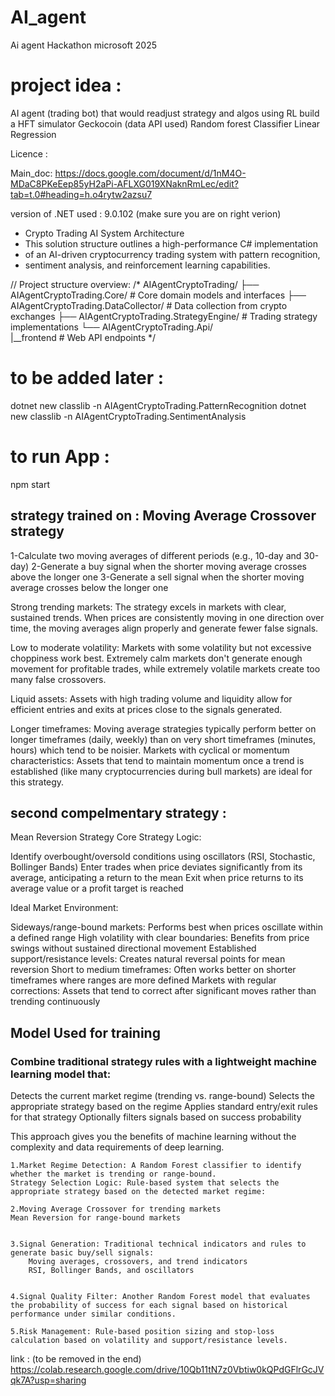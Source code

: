 # AI_agent
Ai agent Hackathon microsoft 2025

# project idea : 
AI agent (trading bot) that would readjust strategy and algos using RL 
build a HFT simulator
Geckocoin (data API used)
Random forest Classifier
Linear Regression

Licence :

Main_doc:
https://docs.google.com/document/d/1nM4O-MDaC8PKeEep85yH2aPi-AFLXG019XNaknRmLec/edit?tab=t.0#heading=h.o4rytw2azsu7

version of .NET used : 9.0.102 (make sure you are on right verion)

 * Crypto Trading AI System Architecture
 * This solution structure outlines a high-performance C# implementation
 * of an AI-driven cryptocurrency trading system with pattern recognition,
 * sentiment analysis, and reinforcement learning capabilities.
 

// Project structure overview:
/*
AIAgentCryptoTrading/
├── AIAgentCryptoTrading.Core/             # Core domain models and interfaces
├── AIAgentCryptoTrading.DataCollector/    # Data collection from crypto exchanges
├── AIAgentCryptoTrading.StrategyEngine/   # Trading strategy implementations
└── AIAgentCryptoTrading.Api/    
|__frontend          # Web API endpoints
*/

# to be added later :
dotnet new classlib -n AIAgentCryptoTrading.PatternRecognition
dotnet new classlib -n AIAgentCryptoTrading.SentimentAnalysis

# to run App : 
npm start

## strategy trained on : Moving Average Crossover strategy
1-Calculate two moving averages of different periods (e.g., 10-day and 30-day)
2-Generate a buy signal when the shorter moving average crosses above the longer one
3-Generate a sell signal when the shorter moving average crosses below the longer one

Strong trending markets: The strategy excels in markets with clear, sustained trends. When prices are consistently moving in one direction over time, the moving averages align properly and generate fewer false signals.

Low to moderate volatility: Markets with some volatility but not excessive choppiness work best. Extremely calm markets don't generate enough movement for profitable trades, while extremely volatile markets create too many false crossovers.

Liquid assets: Assets with high trading volume and liquidity allow for efficient entries and exits at prices close to the signals generated.

Longer timeframes: Moving average strategies typically perform better on longer timeframes (daily, weekly) than on very short timeframes (minutes, hours) which tend to be noisier.
Markets with cyclical or momentum characteristics: Assets that tend to maintain momentum once a trend is established (like many cryptocurrencies during bull markets) are ideal for this strategy.

## second compelmentary strategy : 
Mean Reversion Strategy
Core Strategy Logic:

Identify overbought/oversold conditions using oscillators (RSI, Stochastic, Bollinger Bands)
Enter trades when price deviates significantly from its average, anticipating a return to the mean
Exit when price returns to its average value or a profit target is reached

Ideal Market Environment:

Sideways/range-bound markets: Performs best when prices oscillate within a defined range
High volatility with clear boundaries: Benefits from price swings without sustained directional movement
Established support/resistance levels: Creates natural reversal points for mean reversion
Short to medium timeframes: Often works better on shorter timeframes where ranges are more defined
Markets with regular corrections: Assets that tend to correct after significant moves rather than trending continuously

## Model Used for training
### Combine traditional strategy rules with a lightweight machine learning model that:
Detects the current market regime (trending vs. range-bound)
Selects the appropriate strategy based on the regime
Applies standard entry/exit rules for that strategy
Optionally filters signals based on success probability

This approach gives you the benefits of machine learning without the complexity and data requirements of deep learning.

    1.Market Regime Detection: A Random Forest classifier to identify whether the market is trending or range-bound.
    Strategy Selection Logic: Rule-based system that selects the appropriate strategy based on the detected market regime:

    2.Moving Average Crossover for trending markets
    Mean Reversion for range-bound markets


    3.Signal Generation: Traditional technical indicators and rules to generate basic buy/sell signals:
        Moving averages, crossovers, and trend indicators
        RSI, Bollinger Bands, and oscillators


    4.Signal Quality Filter: Another Random Forest model that evaluates the probability of success for each signal based on historical performance under similar conditions.

    5.Risk Management: Rule-based position sizing and stop-loss calculation based on volatility and support/resistance levels.

link : (to be removed in the end) https://colab.research.google.com/drive/10Qb11tN7z0Vbtiw0kQPdGFlrGcJVqk7A?usp=sharing